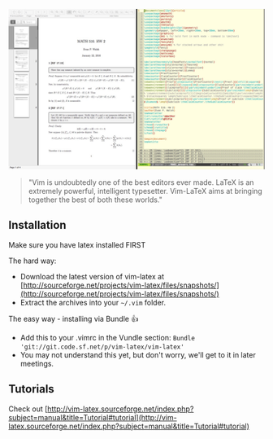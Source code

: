 ![img](../images/vim-latex1.JPG)

> "Vim is undoubtedly one of the best editors ever made. LaTeX is an extremely powerful, intelligent typesetter. Vim-LaTeX aims at bringing together the best of both these worlds."

## Installation

Make sure you have latex installed FIRST

The hard way:
- Download the latest version of vim-latex at [http://sourceforge.net/projects/vim-latex/files/snapshots/](http://sourceforge.net/projects/vim-latex/files/snapshots/)
- Extract the archives into your ```~/.vim``` folder.

The easy way - installing via Bundle :thumbsup:
- Add this to your .vimrc in the Vundle section: ```Bundle 'git://git.code.sf.net/p/vim-latex/vim-latex'```
- You may not understand this yet, but don't worry, we'll get to it in later meetings.

## Tutorials

Check out [http://vim-latex.sourceforge.net/index.php?subject=manual&title=Tutorial#tutorial](http://vim-latex.sourceforge.net/index.php?subject=manual&title=Tutorial#tutorial)
